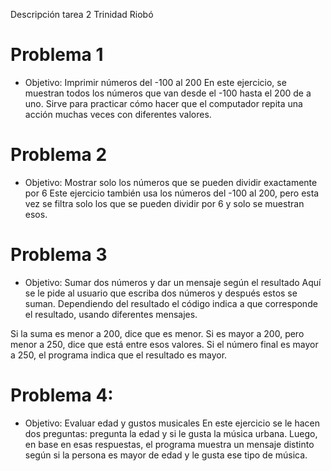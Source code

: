 Descripción tarea 2
Trinidad Riobó

# Problema 1
- Objetivo: Imprimir números del -100 al 200
En este ejercicio, se muestran todos los números que van desde el -100 hasta el 200 de a uno. Sirve para practicar cómo hacer que el computador repita una acción muchas veces con diferentes valores.

# Problema 2
- Objetivo: Mostrar solo los números que se pueden dividir exactamente por 6
Este ejercicio también usa los números del -100 al 200, pero esta vez se filtra solo los que se pueden dividir por 6 y solo se muestran esos.

# Problema 3
- Objetivo: Sumar dos números y dar un mensaje según el resultado
Aquí se le pide al usuario que escriba dos números y después estos se suman. Dependiendo del resultado el código indica a que corresponde el resultado, usando diferentes mensajes.

Si la suma es menor a 200, dice que es menor.
Si es mayor a 200, pero menor a 250, dice que está entre esos valores.
Si el número final es mayor a 250, el programa indica que el resultado es mayor.

# Problema 4:
- Objetivo: Evaluar edad y gustos musicales
En este ejercicio se le hacen dos preguntas: pregunta la edad y si le gusta la música urbana. Luego, en base en esas respuestas, el programa muestra un mensaje distinto según si la persona es mayor de edad y le gusta ese tipo de música.
